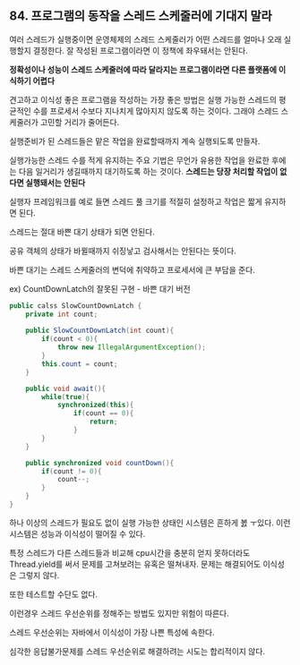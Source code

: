 ## 84. 프로그램의 동작을 스레드 스케줄러에 기대지 말라

여러 스레드가 실행중이면 운영체제의 스레드 스케줄러가 어떤 스레드를 얼마나 오래 실행할지 결정한다. 잘 작성된 프로그램이라면 이 정책에 좌우돼서는 안된다.

**정확성이나 성능이 스레드 스케줄러에 따라 달라지는 프로그램이라면 다른 플랫폼에 이식하기 어렵다**

견고하고 이식성 좋은 프로그램을 작성하는 가장 좋은 방법은 실행 가능한 스레드의 평균적인 수를 프로세서 수보다 지나치게 많아지지 않도록 하는 것이다. 그래야 스레드 스케줄러가 고민할 거리가 줄어든다.

실행준비가 된 스레드들은 맡은 작업을 완료할때까지 계속 실행되도록 만들자.

실행가능한 스레드 수를 적게 유지하는 주요 기법은 무언가 유용한 작업을 완료한 후에는 다음 일거리가 생길때까지 대기하도록 하는 것이다. **스레드는 당장 처리할 작업이 없다면 실행돼서는 안된다**

실행자 프레임워크를 예로 들면 스레드 풀 크기를 적절히 설정하고 작업은 짧게 유지하면 된다.

스레드는 절대 바쁜 대기 상태가 되면 안된다.

공유 객체의 상태가 바뀔때까지 쉬징낳고 검사해서는 안된다는 뜻이다.

바쁜 대기는 스레드 스케줄러의 변덕에 취약하고 프로세서에 큰 부담을 준다.

ex) CountDownLatch의 잘못된 구현 - 바쁜 대기 버전

```java
public calss SlowCountDownLatch {
	private int count;
	
	public SlowCountDownLatch(int count){
		if(count < 0){
			throw new IllegalArgumentException();
		}
		this.count = count;
	}

	public void await(){
		while(true){
			synchronized(this){
				if(count == 0){
					return;
				}
		}
	}

	public synchronized void countDown(){
		if(count != 0){
			count--;
		}
	}
}
```

하나 이상의 스레드가 필요도 없이 실행 가능한 상태인 시스템은 흔하게 봀 ㅜ있다. 이런 시스템은 성능과 이식성이 떨어질 수 있다.

특정 스레드가 다른 스레드들과 비교해 cpu시간을 충분히 얻지 못하더라도 Thread.yield를 써서 문제를 고쳐보려는 유혹은 떨쳐내자. 문제는 해결되어도 이식성은 그렇지 않다.

또한 테스트할 수단도 없다.

이런경우 스레드 우선순위를 정해주는 방법도 있지만 위험이 따른다.

스레드 우선순위는 자바에서 이식성이 가장 나쁜 특성에 속한다.

심각한 응답불가문제를 스레드 우선순위로 해결하려는 시도는 합리적이지 않다.